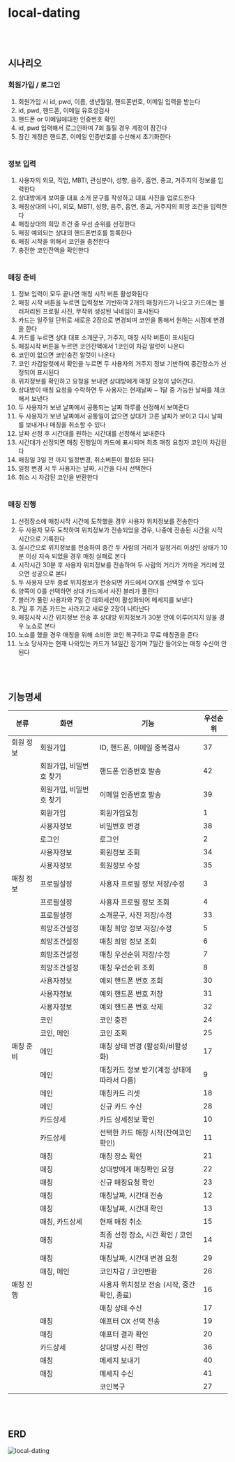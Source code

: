 # local-dating

<br><br>
## 시나리오

### 회원가입 /  로그인
1. 회원가입 시 id, pwd, 이름, 생년월일, 핸드폰번호, 이메일 입력을 받는다
2. id, pwd, 핸드폰, 이메일 유효성검사
3. 핸드폰 or 이메일에대한 인증번호 확인
4. id, pwd 입력해서 로그인하며 7회 틀릴 경우 계정이 잠긴다
5. 잠긴 계정은 핸드폰, 이메일 인증번호를 수신해서 초기화한다
<br><br>
### 정보 입력
1. 사용자의 외모, 직업, MBTI, 관심분야, 성향, 음주, 흡연, 종교, 거주지의 정보를 입력한다
2. 상대방에게 보여줄 대표 소개 문구를 작성하고 대표 사진을 업로드한다
3. 매칭상대의 나이, 외모, MBTI, 성향, 음주, 흡연, 종교, 거주지의 희망 조건을 입력한다
4. 매칭상대의 희망 조건 중 우선 순위를 선정한다
5. 매칭 예외되는 상대의 핸드폰번호를 등록한다
6. 매칭 시작을 위해서 코인을 충전한다
7. 충전한 코인잔액을 확인한다
<br><br>
### 매칭 준비
1. 정보 입력이 모두 끝나면 매칭 시작 버튼 활성화된다
2. 매칭 시작 버튼을 누르면 입력정보 기반하여 2개의 매칭카드가 나오고 카드에는 블러처리된 프로필 사진, 무작위 생성된 닉네임이 표시된다
3. 카드는 일주일 단위로 새로운 2장으로 변경되며 코인을 통해서 원하는 시점에 변경을 한다
4. 카드를 누르면 상대 대표 소개문구, 거주지, 매칭 시작 버튼이 표시된다
5. 매칭시작 버튼을 누르면 코인잔액에서 1코인이 차감 알럿이 나온다
6. 코인이 없으면 코인충전 알럿이 나온다
7. 코인 차감알럿에서 확인을 누르면 두 사용자의 거주지 정보 기반하여 중간장소가 선정되어 표시된다
8. 위치정보를 확인하고 요청을 보내면 상대방에게 매칭 요청이 넘어간다.
9. 상대방이 매칭 요청을 수락하면 두 사용자는 현재날짜 ~ 1달 중 가능한 날짜를 체크해서 보낸다
10. 두 사용자가 보낸 날짜에서 공통되는 날짜 하루를 선정해서 보여준다
11. 두 사용자가 보낸 날짜에서 공통일이 없으면 상대가 고른 날짜가 보이고 다시 날짜를 보내거나 매칭을 취소할 수 있다
12. 날짜 선정 후 시간대를 원하는 시간대를 선정해서 보내준다
13. 시간대가 선정되면 매칭 진행일이 카드에 표시되며 최초 매칭 요청자 코인이 차감된다
14. 매칭일 3일 전 까지 일정변경, 취소버튼이 활성화 된다
15. 일정 변경 시 두 사용자는 날짜, 시간을 다시 선택한다
16. 취소 시 차감된 코인을 반환한다
<br><br>
### 매칭 진행
1. 선정장소에 매칭시작 시간에 도착했을 경우 사용자 위치정보를 전송한다
2. 두 사용자 모두 도착하여 위치정보가 전송되었을 경우, 나중에 전송된 시간을 시작시간으로 기록한다
3. 실시간으로 위치정보를 전송하여 중간 두 사람의 거리가 일정거리 이상인 상태가 10분 이상 지속 되었을 경우 매칭 실패로 본다
4. 시작시간 30분 후 사용자 위치정보를 전송하며 두 사람의 거리가 가까운 거리에 있으면 성공으로 본다
5. 두 사용자 모두 종료 위치정보가 전송되면 카드에서 O/X를 선택할 수 있다
6. 양쪽이 O를 선택하면 상대 카드에서 사진 블러가 풀린다
7. 블러가 풀린 사용자와 7일 간 대화세션이 활성화되어 메세지를 보낸다
8. 7일 후 기존 카드는 사라지고 새로운 2장이 나타난다
9. 매칭시작 시간 위치정보 전송 후 상대방 위치정보가 30분 안에 이루어지지 않을 경우 노쇼로 본다
10. 노쇼를 했을 경우 매칭을 위해 소비한 코인 복구하고 무료 매칭권을 준다
11. 노쇼 당사자는 현재 나와있는 카드가 14일간 잠기며 7일간 들어오는 매칭 수신이 안된다


<br><br>
## 기능명세
<!--

분류(메뉴별도 괜찮음) | 기능명 | 우선순위 | 중요도 
 
### 회원 정보
0. 회원가입화면
1. ID, 핸드폰, 이메일 중복검사
2. 핸드폰 인증번호 발송
3. 이메일 인증번호 발송
4. 회원가입요청
5. 비밀번호 변경
6. 로그인
7. 회원정보 조회
8. 회원정보 수정

### 매칭 정보
1. 사용자 프로필 정보 저장/수정
2. 사용자 프로필 정보 조회
3. 소개문구, 사진 저장/수정
4. 매칭 희망 정보 저장/수정
5. 매칭 희망 정보 조회
6. 매칭 우선순위 저장/수정
7. 매칭 우선순위 조회
8. 예외 핸드폰 번호 조회
9. 예외 핸드폰 번호 저장
10. 예외 핸드폰 번호 삭제
11. 코인 충전
12. 코인 조회
13. 끝

### 매칭 준비
1. 매칭 상태 변경 (활성화/비활성화)
2. 매칭카드 정보 받기(계정 상태에 따라서 다름)
3. 매칭카드 리셋
4. 신규 카드 수신
5. 카드 상세정보 확인
6. 선택한 카드 매칭 시작(잔여코인 확인)
7. 매칭 장소 확인
8. 상대방에게 매칭확인 요청
9. 신규 매칭요청 확인
10. 매칭날짜, 시간대 전송
11. 매칭날짜, 시간대 확인
12. 현재 매칭 취소
13. 최종 선정 장소, 시간 확인 / 코인차감
14. 매칭날짜, 시간대 변경 요청
15. 코인차감 / 코인반환

### 매칭 진행
1. 사용자 위치정보 전송 (시작, 중간확인, 종료)
2. 매칭 상태 수신
3. 애프터 OX 선택 전송
4. 애프터 결과 확인
5. 상대방 사진 확인
6. 메세지 보내기
7. 메세지 수신
8. 코인복구
`-->



| 분류         | 화면         | 기능                               | 우선순위   |
|-----------------|-----------------|------------------------------------|----------|
| 회원 정보   | 회원가입   | ID, 핸드폰, 이메일 중복검사  | 37 |
| 		   | 회원가입, 비밀번호 찾기   | 핸드폰 인증번호 발송   		| 42 |
| 		   | 회원가입, 비밀번호 찾기   | 이메일 인증번호 발송 		| 39  |
| 		   | 회원가입   | 회원가입요청 				 | 1 |
| 		   | 사용자정보   | 비밀번호 변경  	 		| 38 |
| 		   | 로그인   | 로그인					 | 2  |
| 		   | 사용자정보   | 회원정보 조회 			 | 34 |
| 		   | 사용자정보   | 회원정보 수정  			 | 35 |
| 매칭 정보   | 프로필설정   | 사용자 프로필 정보 저장/수정 	| 3  |
| 		   | 프로필설정   | 사용자 프로필 정보 조회 		 | 4 |
| 		   | 프로필설정   | 소개문구, 사진 저장/수정  	 | 33 |
| 		   | 희망조건설정   | 매칭 희망 정보 저장/수정		 | 5  |
| 		   | 희망조건설정   | 매칭 희망 정보 조회  		| 6 |
| 		   | 희망조건설정   | 매칭 우선순위 저장/수정  		 | 7 |
| 		   | 희망조건설정   | 매칭 우선순위 조회 			| 8  |
| 		   | 사용자정보   | 예외 핸드폰 번호 조회 		 | 30 |
| 		   | 사용자정보   | 예외 핸드폰 번호 저장 		  | 31 |
| 		   | 사용자정보   | 예외 핸드폰 번호 삭제 		| 32  |
| 		   | 코인   | 코인 충전  				| 24 |
| 		   | 코인, 메인   | 코인 조회  				 | 25 |
| 매칭 준비   | 메인   | 매칭 상태 변경 (활성화/비활성화) | 17  |
| 		   | 메인   | 매칭카드 정보 받기(계정 상태에 따라서 다름)  | 9 |
| 		   | 메인   | 매칭카드 리셋   				| 18 |
| 		   | 메인   | 신규 카드 수신 				| 28  |
| 		   | 카드상세   | 카드 상세정보 확인  				| 10 |
| 		   | 카드상세   | 선택한 카드 매칭 시작(잔여코인 확인)   | 11 |
| 		   | 매칭   | 매칭 장소 확인				 | 21  |
| 		   | 매칭   | 상대방에게 매칭확인 요청  			| 22 |
| 		   | 매칭   | 신규 매칭요청 확인   			| 23 |
| 		   | 매칭   | 매칭날짜, 시간대 전송 			| 12  |
| 		   | 매칭   | 매칭날짜, 시간대 확인 			 | 13 |
| 		   | 매칭, 카드상세   | 현재 매칭 취소   				| 15 |
| 		   | 매칭   | 최종 선정 장소, 시간 확인 / 코인차감 | 14  |
| 		   | 매칭   | 매칭날짜, 시간대 변경 요청  		| 29 |
| 		   | 매칭, 메인   | 코인차감 / 코인반환   			| 26 |
| 매칭 진행   |    		| 사용자 위치정보 전송 (시작, 중간확인, 종료) | 16  |
| 		   | 	   | 매칭 상태 수신 				 | 17 |
| 		   | 매칭   | 애프터 OX 선택 전송   			| 19 |
| 		   | 매칭   | 애프터 결과 확인 				| 20  |
| 		   | 카드상세   | 상대방 사진 확인 				| 36  |
| 		   | 매칭   | 메세지 보내기  				| 40 |
| 		   | 매칭   | 메세지 수신  					 | 41 |
| 		   |    | 코인복구 					| 27  |

<br><br>
## ERD
![local-dating](https://github.com/user-attachments/assets/08cb9db0-8abe-4a5e-9a35-8db1c3fbb884)
<!--<img width="619" alt="local-dating drawio" src="https://github.com/user-attachments/assets/2fa65d0a-eb36-4f94-8f90-669fc4feaffb">-->

